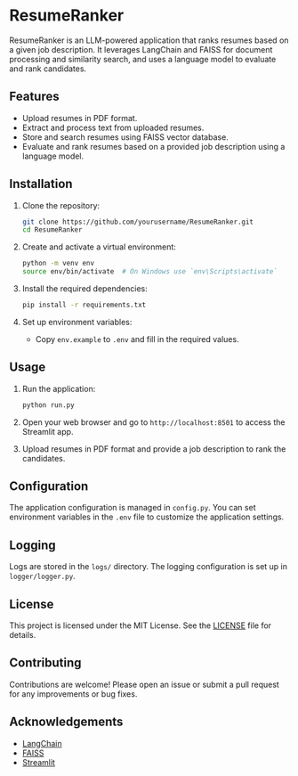 # ResumeRanker

ResumeRanker is an LLM-powered application that ranks resumes based on a given job description. It leverages LangChain and FAISS for document processing and similarity search, and uses a language model to evaluate and rank candidates.

## Features

- Upload resumes in PDF format.
- Extract and process text from uploaded resumes.
- Store and search resumes using FAISS vector database.
- Evaluate and rank resumes based on a provided job description using a language model.

## Installation

1. Clone the repository:
    ```sh
    git clone https://github.com/yourusername/ResumeRanker.git
    cd ResumeRanker
    ```

2. Create and activate a virtual environment:
    ```sh
    python -m venv env
    source env/bin/activate  # On Windows use `env\Scripts\activate`
    ```

3. Install the required dependencies:
    ```sh
    pip install -r requirements.txt
    ```

4. Set up environment variables:
    - Copy `env.example` to `.env` and fill in the required values.

## Usage

1. Run the application:
    ```sh
    python run.py
    ```

2. Open your web browser and go to `http://localhost:8501` to access the Streamlit app.

3. Upload resumes in PDF format and provide a job description to rank the candidates.


## Configuration

The application configuration is managed in `config.py`. You can set environment variables in the `.env` file to customize the application settings.

## Logging

Logs are stored in the `logs/` directory. The logging configuration is set up in `logger/logger.py`.

## License

This project is licensed under the MIT License. See the [LICENSE](LICENSE) file for details.

## Contributing

Contributions are welcome! Please open an issue or submit a pull request for any improvements or bug fixes.

## Acknowledgements

- [LangChain](https://github.com/langchain-ai/langchain)
- [FAISS](https://github.com/facebookresearch/faiss)
- [Streamlit](https://streamlit.io/)
